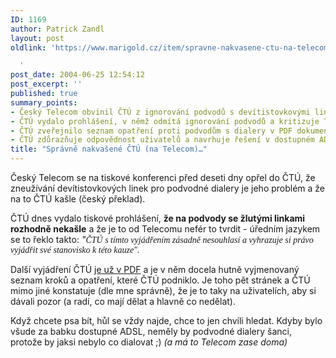```yaml
---
ID: 1169
author: Patrick Zandl
layout: post
oldlink: 'https://www.marigold.cz/item/spravne-nakvasene-ctu-na-telecom

  '
post_date: 2004-06-25 12:54:12
post_excerpt: ''
published: true
summary_points:
- Český Telecom obvinil ČTÚ z ignorování podvodů s devítistovkovými linkami.
- ČTÚ vydalo prohlášení, v němž odmítá ignorování podvodů a kritizuje Telecom.
- ČTÚ zveřejnilo seznam opatření proti podvodům s dialery v PDF dokumentu.
- ČTÚ zdůrazňuje odpovědnost uživatelů a navrhuje řešení v dostupném ADSL.
title: "Správně nakvašené ČTÚ (na Telecom)…"
---
```


<p>
Český Telecom se na tiskové konferenci před deseti dny opřel do ČTÚ, že zneužívání devítistovkových linek pro podvodné dialery je jeho problém a že na to ČTÚ kašle (český překlad). </p>
<p>
ČTÚ dnes vydalo tiskové prohlášení, <strong>že na podvody se žlutými linkami rozhodně nekašle</strong> a že je to od Telecomu nefér to tvrdit - úředním jazykem se to řeklo takto: <em>&quot;<font face="TimesNewRoman">Č</font><font face="TimesNewRoman">TÚ s tímto vyjád</font><font face="TimesNewRoman">ř</font><font face="TimesNewRoman">ením zásadn</font><font face="TimesNewRoman">ě </font><font face="TimesNewRoman">nesouhlasí a vyhrazuje si právo vyjád</font><font face="TimesNewRoman">ř</font><font face="TimesNewRoman">it své stanovisko k této kauze&quot;.</font></em></p>
<p>
Další vyjádření ČTÚ <a href="http://www.ctu.cz/art.php?iSearch=&#038;iArt=424">je už v PDF</a> a je v něm docela hutně vyjmenovaný seznam kroků a opatření, které ČTÚ podniklo. Je toho pět stránek a ČTÚ mimo jiné konstatuje (dle mne správně), že je to taky na uživatelích, aby si dávali pozor (a radí, co mají dělat a hlavně co nedělat). </p>
<p>
Když chcete psa bít, hůl se vždy najde, chce to jen chvíli hledat. Kdyby bylo všude za babku dostupné ADSL, neměly by podvodné dialery šanci, protože by jaksi nebylo co dialovat ;) <em>(a má to Telecom zase doma)</em></p>